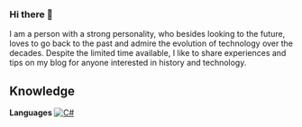 ### Hi there 👋

<!--
**zangassis/zangassis** is a ✨ _special_ ✨ repository because its `README.md` (this file) appears on your GitHub profile.

Here are some ideas to get you started:

- 🔭 I’m currently working on ...
- 🌱 I’m currently learning ...
- 👯 I’m looking to collaborate on ...
- 🤔 I’m looking for help with ...
- 💬 Ask me about ...
- 📫 How to reach me: ...
- 😄 Pronouns: ...
- ⚡ Fun fact: ...
-->

I am a person with a strong personality, who besides looking to the future, loves to go back to the past and admire the evolution of technology over the decades. Despite the limited time available, I like to share experiences and tips on my blog for anyone interested in history and technology.

## Knowledge

**Languages**
[![C#](https://github.com/zangassis/technology-icons/blob/main/ccsharp.png)](https://github.com/ildaneta/)
